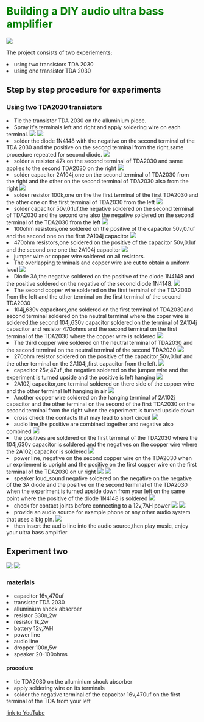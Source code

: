 
<h1 title="critical making"style="color:green">Building a DIY audio ultra bass amplifier</h1>

<img src="wafela.jpg"/>

The project consists of two experiements;

<li>
using two transistors TDA 2030

<li>
using one transistor TDA 2030

<h2>
Step by step procedure for experiments
</h2>
<h3>
Using two TDA2030 transistors
</h3>


<li>
Tie the transistor TDA 2030 on the alluminium piece.

<li>
Spray it's terminals left and right and apply soldering wire on each terminal.

<img src="tyingTDA2030.png"/>
<img src="Applysolder.png"/>

<li>
solder the diode 1N4148 with the negative on the second terminal of the TDA 2030 and the positive on the second terminal from the right,same procedure repeated for second diode.

<img src="solderdiode1N4148.png"/>

<li>
solder a resistor 47k on the second terminal of TDA2030 and same applies to the second TDA2030 on the right
<img src="Solderresistor47k.png"/>

<li>
solder capacitor 2A104j,one on the second terminal of TDA2030 from the right and the other on the second terminal of TDA2030 also from the right
<img src="solder2a104.png"/>
<li>
solder resistor 100k,one on the the first terminal of the first TDA2030 and the other one on the first terminal of TDA2030 from the left
<img src="resistor100k.png"/>
<li>
solder capacitor 50v,0.1uf,the negative soldered on the second terminal of TDA2030 and the second one also the negative soldered on the second terminal of the TDA2030 from the left
<img src="50v0.1uf.png"/>
<li>
100ohm resistors,one soldered on the positive of the capacitor 50v,0.1uf and the second one on the first 2A104j capacitor
<image src="100ohmresistor.png"/>
<li>
470ohm resistors,one soldered on the positive of the capacitor 50v,0.1uf and the second one one the 2A104j capacitor
<img src="470ohmresistor.png"/>
<li>
jumper wire or copper wire soldered on all resistors.
<li>
The overlapping terminals and copper wire are cut to obtain a uniform level
<img src="cutoverlap.png"/>
<li>
Diode 3A,the negative soldered on the positive of the diode 1N4148 and the positive soldered on the negative of the second diode 1N4148.
<img src="diode3A.png"/>
<li>
The second copper wire soldered on the first terminal of the TDA2030 from the left and the other terminal on the first terminal of the second TDA2030
<li>    
104j,630v capacitors,one soldered on the first terminal of TDA2030and second terminal soldered on the neutral terminal where the coper wire is soldered.the second 104j,630v capacitor soldered on the terminal of 2A104j capacitor and resistor 470ohms and the second terminal on the first terminal of the TDA2030 where the copper wire is soldered
<img src="104j630v.png"/>
<li>   
The third copper wire soldered on the neutral terminal of TDA2030 and the second terminal on the neutral terminal of the second TDA2030
<img src="anothercopwire3.png"/>

<li>   
270ohm resistor soldered on the positive of the capacitor 50v,0.1uf and the other terminal on the 2A104j,first capacitor from the left.
<img src="270ohmresistor.png"/>
<li>   
capacitor 25v,47uf ,the negative soldered on the jumper wire and the experiment is turned upside and the positive is left hanging
<img src="capacitor25v47uf.png"/>
<li>   
2A102j capacitor,one terminal soldered on there side of the copper wire and the other terminal left hanging in air
<img src="2A102jcapacitor.png"/>

<li>   
Another copper wire soldered on the hanging terminal of 2A102j capacitor and the other terminal on the second of the first TDA2030 on the second terminal from the right when the experiment is turned upside down
<li>    
cross check the contacts that may lead to short circuit
<img src="crosscheck.png"/>
<li>    
audio line,the positive are combined together and negative also combined
<img src="positiveconegco.png"/>

<li>    
the positives are soldered on the first terminal of the TDA2030 where the 104j,630v capacitor is soldered and the negatives on the copper wire where the 2A102j capacitor is soldered
<img src="solderaudioline.png"/>
<li>
power line, negative on the second copper wire on the TDA2030 when ur expriement is upright and the positive on the first copper wire on the first terminal of the TDA2030 on ur right
<img src="powerline.png"/>
<img src="connectpowersce.png"/>
<li>   
speaker loud_sound negative soldered on the negative on the negative of the 3A diode and the positive on the second terminal of the TDA2030 when the experiment is turned upside down from your left on the same point where the positive of the diode 1N4148 is soldered
<img src="speakersolder1.png"/>  
<li>  
check for contact joints before connecting to a 12v,7AH power
<img src="crosscheck.png"/>
<img src="speakersolder2.png"/>
<li>   
provide an audio source for example phone or any other audio system that uses a big pin.
<img src="connectpowersce.png"/>
<li>
then insert the audio line into the audio source,then play music, enjoy your ultra bass amplifier
<h2>
Experiment two
</h2>
<img src="TRIAL.jpg"/>
<img src="battery12v7AH.jpg"/>
<h3>
materials
</h3>
<li>   
capacitor 16v,470uf
<li>  
transistor TDA 2030
<li>   
alluminium shock absorber
<li>  
resistor 330n,2w
<li>  
resistor 1k,2w
<li>   
battery 12v,7AH
<li>   
power line
<li> 
audio line
<li> 
dropper 100n,5w
<li> 
speaker 20-100ohms
<h4>
procedure
</h4>
<li>   
tie TDA2030 on the alluminium shock absorber
<li>  
apply soldering wire on its terminals
<li>  
solder the negative terminal of the capacitor 16v,470uf on the first terminal of the TDA from your left

<a href="">link to YouTube</a>





 

         

